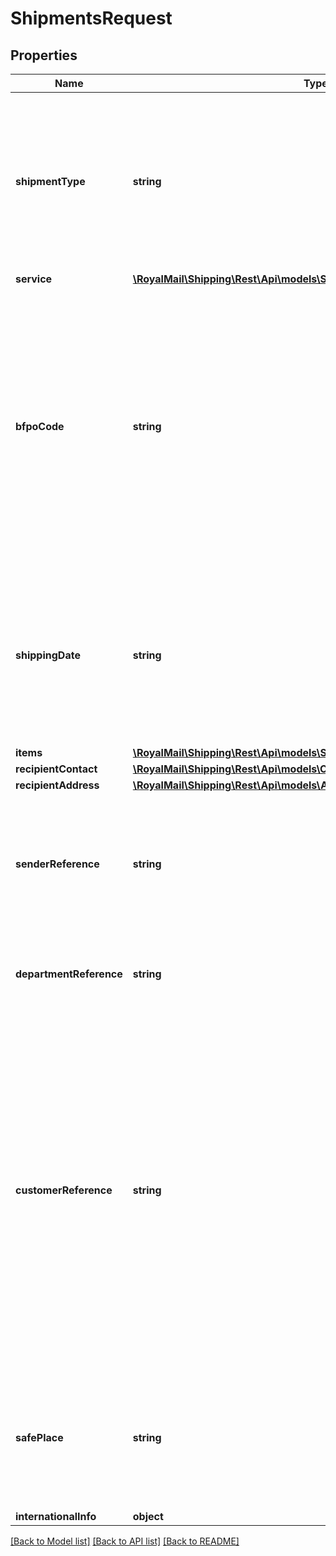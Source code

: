 # ShipmentsRequest

## Properties
Name | Type | Description | Notes
------------ | ------------- | ------------- | -------------
**shipmentType** | **string** | Specifies whether the shipment being created is a standard delivery service or a returns service. Accepted values are ‘Delivery’ and ‘Return’. Please note that this field is not case sensitive. | 
**service** | [**\RoyalMail\Shipping\Rest\Api\models\Service**](Service.md) |  | 
**bfpoCode** | **string** | For HM Forces (BFPO) Service Type only when the Service Format is not International Flat, International Letter or International Packet. For the list of permissible values, please go to API Shipping V2 page on the Royal Mail API (Developer) Portal and refer to API Shipping Reference Data. | [optional] 
**shippingDate** | **string** | This is the date that the item will be physically sent (in the format YYYY-MM-DD). This may be up to 28 days in the future. Please note that for returns a Shipping date must be provided. | [optional] 
**items** | [**\RoyalMail\Shipping\Rest\Api\models\ShipmentRequestItemInternational[]**](ShipmentRequestItemInternational.md) |  | [optional] 
**recipientContact** | [**\RoyalMail\Shipping\Rest\Api\models\Contact**](Contact.md) |  | 
**recipientAddress** | [**\RoyalMail\Shipping\Rest\Api\models\Address**](Address.md) |  | 
**senderReference** | **string** | This field allows the user to supply their own reference number. Where supported (e.g. Tracked Returns) this number will appear on the label. | [optional] 
**departmentReference** | **string** | This is the department reference code that customers can define in OBA. | [optional] 
**customerReference** | **string** | This field allows customers to supply a reference that applies to multiple shipments and is included to mirror the functionality offered by the Customer Reference field in OBA, whereby a reference can be associated to a group of items. For references that apply to a single shipment, the senderReference field should be used. **Warning** Misuse of this field may result in incorrect billing. | [optional] 
**safePlace** | **string** | For Tracked non-signature service offerings only; this field allows a string that gives details of the recipient&#x27;s designated safeplace (e.g. “inside the porch”). | [optional] 
**internationalInfo** | **object** |  | 

[[Back to Model list]](../README.md#documentation-for-models) [[Back to API list]](../README.md#documentation-for-api-endpoints) [[Back to README]](../README.md)

